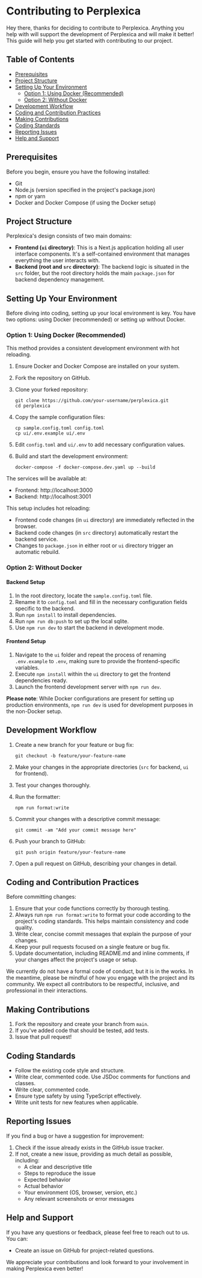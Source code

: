 # Contributing to Perplexica

Hey there, thanks for deciding to contribute to Perplexica. Anything you help with will support the development of Perplexica and will make it better! This guide will help you get started with contributing to our project.

## Table of Contents

- [Prerequisites](#prerequisites)
- [Project Structure](#project-structure)
- [Setting Up Your Environment](#setting-up-your-environment)
  - [Option 1: Using Docker (Recommended)](#option-1-using-docker-recommended)
  - [Option 2: Without Docker](#option-2-without-docker)
- [Development Workflow](#development-workflow)
- [Coding and Contribution Practices](#coding-and-contribution-practices)
- [Making Contributions](#making-contributions)
- [Coding Standards](#coding-standards)
- [Reporting Issues](#reporting-issues)
- [Help and Support](#help-and-support)

## Prerequisites

Before you begin, ensure you have the following installed:
- Git
- Node.js (version specified in the project's package.json)
- npm or yarn
- Docker and Docker Compose (if using the Docker setup)

## Project Structure

Perplexica's design consists of two main domains:

- **Frontend (`ui` directory)**: This is a Next.js application holding all user interface components. It's a self-contained environment that manages everything the user interacts with.
- **Backend (root and `src` directory)**: The backend logic is situated in the `src` folder, but the root directory holds the main `package.json` for backend dependency management.

## Setting Up Your Environment

Before diving into coding, setting up your local environment is key. You have two options: using Docker (recommended) or setting up without Docker.

### Option 1: Using Docker (Recommended)

This method provides a consistent development environment with hot reloading.

1. Ensure Docker and Docker Compose are installed on your system.

2. Fork the repository on GitHub.

3. Clone your forked repository:
   ```
   git clone https://github.com/your-username/perplexica.git
   cd perplexica
   ```

3. Copy the sample configuration files:
   ```
   cp sample.config.toml config.toml
   cp ui/.env.example ui/.env
   ```

4. Edit `config.toml` and `ui/.env` to add necessary configuration values.

5. Build and start the development environment:
   ```
   docker-compose -f docker-compose.dev.yaml up --build
   ```

The services will be available at:
- Frontend: http://localhost:3000
- Backend: http://localhost:3001

This setup includes hot reloading:
- Frontend code changes (in `ui` directory) are immediately reflected in the browser.
- Backend code changes (in `src` directory) automatically restart the backend service.
- Changes to `package.json` in either root or `ui` directory trigger an automatic rebuild.

### Option 2: Without Docker

#### Backend Setup

1. In the root directory, locate the `sample.config.toml` file.
2. Rename it to `config.toml` and fill in the necessary configuration fields specific to the backend.
3. Run `npm install` to install dependencies.
4. Run `npm run db:push` to set up the local sqlite.
5. Use `npm run dev` to start the backend in development mode.

#### Frontend Setup

1. Navigate to the `ui` folder and repeat the process of renaming `.env.example` to `.env`, making sure to provide the frontend-specific variables.
2. Execute `npm install` within the `ui` directory to get the frontend dependencies ready.
3. Launch the frontend development server with `npm run dev`.

**Please note**: While Docker configurations are present for setting up production environments, `npm run dev` is used for development purposes in the non-Docker setup.

## Development Workflow

1. Create a new branch for your feature or bug fix:
   ```
   git checkout -b feature/your-feature-name
   ```

2. Make your changes in the appropriate directories (`src` for backend, `ui` for frontend).

3. Test your changes thoroughly.

4. Run the formatter:
   ```
   npm run format:write
   ```

5. Commit your changes with a descriptive commit message:
   ```
   git commit -am "Add your commit message here"
   ```

6. Push your branch to GitHub:
   ```
   git push origin feature/your-feature-name
   ```

7. Open a pull request on GitHub, describing your changes in detail.

## Coding and Contribution Practices

Before committing changes:

1. Ensure that your code functions correctly by thorough testing.
2. Always run `npm run format:write` to format your code according to the project's coding standards. This helps maintain consistency and code quality.
3. Write clear, concise commit messages that explain the purpose of your changes.
4. Keep your pull requests focused on a single feature or bug fix.
5. Update documentation, including README.md and inline comments, if your changes affect the project's usage or setup.

We currently do not have a formal code of conduct, but it is in the works. In the meantime, please be mindful of how you engage with the project and its community. We expect all contributors to be respectful, inclusive, and professional in their interactions.

## Making Contributions

1. Fork the repository and create your branch from `main`.
2. If you've added code that should be tested, add tests.
3. Issue that pull request!

## Coding Standards

- Follow the existing code style and structure.
- Write clear, commented code. Use JSDoc comments for functions and classes.
- Write clear, commented code.
- Ensure type safety by using TypeScript effectively.
- Write unit tests for new features when applicable.

## Reporting Issues

If you find a bug or have a suggestion for improvement:

1. Check if the issue already exists in the GitHub issue tracker.
2. If not, create a new issue, providing as much detail as possible, including:
   - A clear and descriptive title
   - Steps to reproduce the issue
   - Expected behavior
   - Actual behavior
   - Your environment (OS, browser, version, etc.)
   - Any relevant screenshots or error messages

## Help and Support

If you have any questions or feedback, please feel free to reach out to us. You can:

  - Create an issue on GitHub for project-related questions.

We appreciate your contributions and look forward to your involvement in making Perplexica even better!